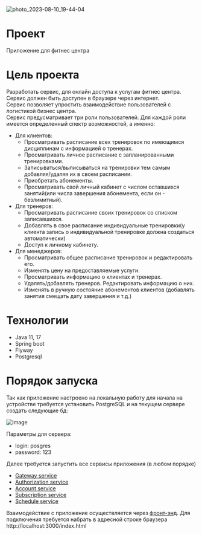 ![photo_2023-08-10_19-44-04](https://github.com/Kiruxin16/accounts/assets/94542550/ed4f8d20-b2e4-4090-a3f7-d507cff74c90)

# Проект

Приложение для фитнес центра

# Цель проекта

Разработать сервис, для онлайн доступа к услугам фитнес центра.  
Сервис должен быть доступен в браузере через интернет.  
Сервис позволяет упростить взаимодействие пользователей с логистикой бизнес центра.  
Сервис предусматривает  три роли пользователей. Для каждой роли имеется определенный спектр возможностей, а именно:  
* Для клиентов:  
  - Просматривать расписание всех тренировок по имеющимся дисциплинам с информацией о тренерах.  
  - Просматривать личное расписание с запланированными тренировками.  
  - Записываться/выписываться на тренировки тем самым добавляя/удаляя их  в своем расписании.  
  - Приобретать абонементы.  
  - Просматривать свой личный кабинет с числом оставшихся занятий(или числа завершения абонемента, если он - безлимитный).  
* Для тренеров:  
  - Просматривать расписание своих тренировок со списком записавшихся.  
  - Добавлять в свое расписание индивидуальные тренировки(у клиента запись о индивидуальной тренировке должна создаться автоматически)  
  - Доступ к личному кабинету.  
* Для менеджеров:  
  - Просматривать общее расписание тренировок и редактировать его.  
  - Изменять цену на предоставляемые услуги.  
  - Просматривать информацию о клиентах и тренерах.  
  - Удалять/добавлять тренеров. Редактировать информацию о них.  
  - Изменять в ручную состояние абонементов клиентов (добавлять занятия смещать дату завершения и т.д.)

 # Технологии

- Java 11, 17
- Spring boot
- Flyway
- Postgresql

# Порядок запуска

Так как приложение настроено на локальную работу для начала на устройстве требуется установить PostgreSQL и на текущем сервере создать следующие бд:

![image](https://github.com/Kiruxin16/accounts/assets/94542550/132e2188-34c1-484f-a715-0ceae2dbc813)

Параметры для сервера:
- login: posgres
- password: 123

Далее требуется запустить все сервисы приложения (в любом порядке)
- [Gateway service](https://github.com/NikitaLubimov/GateWay)
- [Authorization service](https://github.com/NikitaLubimov/Auth-Service)
- [Account service](https://github.com/Kiruxin16/accounts)
- [Subscription service](https://github.com/DenisPugaev/Fitness-Services)
- [Schedule service](https://github.com/Kiruxin16/schedule)

Взаимодействие с приложение осуществляется через [фронт-энд](https://github.com/AlexanderNaide/FitnessClub). Для подключения требуется набрать в адресной строке браузера http://localhost:3000/index.html 



